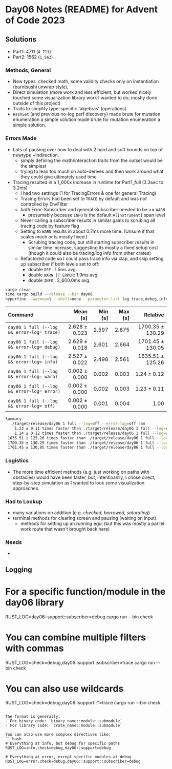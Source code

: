 # Day06 Notes (README) for Advent of Code 2023

## Solutions

- Part1: 4711 (`4_711`)
- Part2: 1562 (`1_562`)

### Methods, General

- New types, checked math, some validity checks only on instantiation (burntsushi unwrap style),
- Direct simulation (more work and less efficient, but worked nicely touched some visualization library work I wanted to do; mostly done outside of this project)
- Traits to simplify type-specific 'algebras' (operations)
- `HashSet` (and previous no-log perf discovery) made brute for mutation enumeration a simple solution made brute for mutation enumeration a simple solution.

### Errors Made

- Lots of pausing over how to deal with 2 hard and soft bounds on top of newtype ~indirection.
  - simply defining the math/interaction traits from the outset would be the simplest
  - trying to lean too much on auto-derives and then work around what they could give ultimately used time
- Tracing resulted in a 1_000x increase in runtime for Part1_full (3.3sec to 3.2ms)
  - I had two settings (1 for TracingErrors & one for general Tracing)
  - Tracing Errors had been set to `TRACE` by default and was not controlled by EnvFilter
  - _both_ Error-Subscriber and general-Subscriber needed to be >= `WARN`
    - presumably because `INFO` is the default `#[instrument]` span level
  - Never calling a subscriber results in similar gains to scrubing all tracing code by feature flag
  - Setting to `WARN` results in about 0.7ms more time. (Unsure if that scales much or is mostly fixed.)
    - Scrubing tracing code, but still starting subscriber results in similar time increase, suggesting its mostly a fixed setup cost (though it could also be tracing/log info from other crates)
  - Refactored code so I could pass trace info via clap, and skip setting up subscriber if both levels set to off:
    - double `OFF`          :     1.5ms avg.
    - double `WARN || ERROR`:     1.9ms avg.
    - double `INFO`         : 2_600.0ms avg.

```zsh
cargo clean
time cargo build --release --bin day06
hyperfine --warmup=1 --shell=none --parameter-list log trace,debug,info,warn,error,off './target/release/day06 1 full --log={log} --error-log={log}' --export-markdown=.output/profiling/day06_hyperfine_logparameterscan.md
```

| Command                                    |      Mean [s] | Min [s] | Max [s] |         Relative |
| :----------------------------------------- | ------------: | ------: | ------: | ---------------: |
| `day06 1 full (--log && error-log= trace)` | 2.628 ± 0.023 |   2.597 |   2.675 | 1700.35 ± 130.29 |
| `day06 1 full (--log && error-log= debug)` | 2.629 ± 0.018 |   2.601 |   2.664 | 1701.45 ± 130.05 |
| `day06 1 full (--log && error-log= info)`  | 2.527 ± 0.022 |   2.498 |   2.561 | 1635.51 ± 125.26 |
| `day06 1 full (--log && error-log= warn)`  | 0.002 ± 0.000 |   0.002 |   0.003 |      1.24 ± 0.12 |
| `day06 1 full (--log && error-log= error)` | 0.002 ± 0.000 |   0.002 |   0.003 |      1.23 ± 0.11 |
| `day06 1 full (--log && error-log= off)`   | 0.002 ± 0.000 |   0.001 |   0.004 |             1.00 |

```zsh
Summary
  ./target/release/day06 1 full --log=off --error-log=off ran
    1.23 ± 0.11 times faster than ./target/release/day06 1 full --log=error --error-log=error
    1.24 ± 0.12 times faster than ./target/release/day06 1 full --log=warn --error-log=warn
 1635.51 ± 125.26 times faster than ./target/release/day06 1 full --log=info --error-log=info
 1700.35 ± 130.29 times faster than ./target/release/day06 1 full --log=trace --error-log=trace
 1701.45 ± 130.05 times faster than ./target/release/day06 1 full --log=debug --error-log=debug
```

### Logistics

- The more time efficient methods (e.g. just working on paths with obstacles) would have been faster, but, intentioanlly, I chose direct, step-by-step simulation as I wanted to look some visualization approaches.

### Had to Lookup

- many variations on addition (e.g. _checked_, _borrowed_, _saturating_)
- terminal methods for clearing screen and pausing (waiting on input)
  - methods for setting up an running egui (but this was mostly a parllel work route that wasn't brought back here)

### Needs

-

## Logging

# For a specific function/module in the day06 library

RUST_LOG=day06::support::subscriber=debug cargo run --bin check

# You can combine multiple filters with commas

RUST_LOG=check=debug,day06::support::subscriber=trace cargo run --bin check

# You can also use wildcards

RUST_LOG=check=debug,day06::support::\*=trace cargo run --bin check

````

The format is generally:
- For binary code: `binary_name::module::submodule`
- For library code: `crate_name::module::submodule`

You can also use more complex directives like:
```bash
# Everything at info, but debug for specific paths
RUST_LOG=info,check=debug,day06::support=debug

# Everything at error, except specific modules at debug
RUST_LOG=error,check=debug,day06::support::subscriber=debug
````
